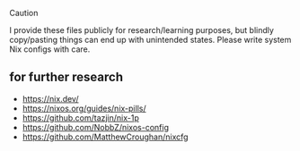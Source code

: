 > [!CAUTION]
> I provide these files publicly for research/learning purposes, but
> blindly copy/pasting things can end up with unintended states.
> Please write system Nix configs with care.

## for further research
- https://nix.dev/
- https://nixos.org/guides/nix-pills/
- https://github.com/tazjin/nix-1p
- https://github.com/NobbZ/nixos-config
- https://github.com/MatthewCroughan/nixcfg
